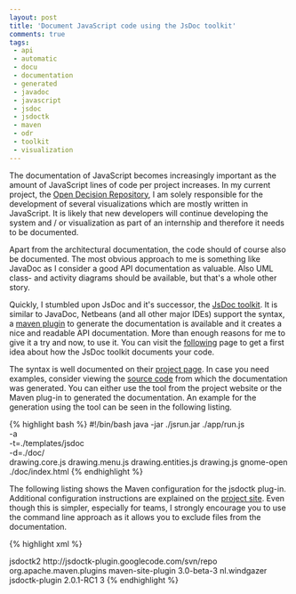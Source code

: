 ```yaml
---
layout: post
title: 'Document JavaScript code using the JsDoc toolkit'
comments: true
tags:
 - api
 - automatic
 - docu
 - documentation
 - generated
 - javadoc
 - javascript
 - jsdoc
 - jsdoctk
 - maven
 - odr
 - toolkit
 - visualization
---
```



The documentation of JavaScript becomes increasingly important as the amount of JavaScript lines of code per project increases. In my current project, the <a title="Link to the google code web site" href="http://code.google.com/p/opendecisionrepository/">Open Decision Repository</a>, I am solely responsible for the development of several visualizations which are mostly written in JavaScript. It is likely that new developers will continue developing the system and / or visualization as part of an internship and therefore it needs to be documented.

Apart from the architectural documentation, the code should of course also be documented. The most obvious approach to me is something like JavaDoc as I consider a good API documentation as valuable. Also UML class- and activity diagrams should be available, but that's a whole other story.

Quickly, I stumbled upon JsDoc and it's successor, the <a title="The project web site" href="http://code.google.com/p/jsdoc-toolkit/">JsDoc toolkit</a>. It is similar to JavaDoc, Netbeans (and all other major IDEs) support the syntax, a <a title="The project web site of the maven plugin" href="http://code.google.com/p/jsdoctk-plugin/">maven plugin</a> to generate the documentation is available and it creates a nice and readable API documentation. More than enough reasons for me to give it a try and now, to use it. You can visit the <a title="JavaScript documentation of the Open Decision Repository" href="http://opendecisionrepository.googlecode.com/svn/javascript-doc/index.html">following</a> page to get a first idea about how the JsDoc toolkit documents your code.

The syntax is well documented on their <a title="The documentation of the JsDoc toolkit syntax" href="http://code.google.com/p/jsdoc-toolkit/w/list">project page</a>. In case you need examples, consider viewing the <a title="The source code from which the documentation was generated" href="http://code.google.com/p/opendecisionrepository/source/browse/trunk/sources/web-interface/src/main/webapp/resources/js/diagram-entities.js?r=762">source code</a> from which the documentation was generated. You can either use the tool from the project website or the Maven plug-in to generated the documentation. An example for the generation using the tool can be seen in the following listing.


{% highlight bash %}
#!/bin/bash
java -jar ./jsrun.jar ./app/run.js \
    -a \
    -t=./templates/jsdoc \
    -d=./doc/ \
    drawing.core.js drawing.menu.js drawing.entities.js drawing.js
gnome-open ./doc/index.html
{% endhighlight %}


The following listing shows the Maven configuration for the jsdoctk plug-in. Additional configuration instructions are explained on the <a title="Configuration parameters" href="http://code.google.com/p/jsdoctk-plugin/wiki/ConfigurationInstructions">project site</a>. Even though this is simpler, especially for teams, I strongly encourage you to use the command line approach as it allows you to exclude files from the documentation.


{% highlight xml %}
<!-- ... -->

<pluginRepositories>
    <pluginRepository>
        <id>jsdoctk2</id>
        <url>http://jsdoctk-plugin.googlecode.com/svn/repo</url>
    </pluginRepository>
</pluginRepositories>

<!-- ... -->

<plugin>
    <groupId>org.apache.maven.plugins</groupId>
    <artifactId>maven-site-plugin</artifactId>
    <version>3.0-beta-3</version>
    <configuration>
        <reportPlugins>
            <plugin>
                <groupId>nl.windgazer</groupId>
                <artifactId>jsdoctk-plugin</artifactId>
                <version>2.0.1-RC1</version>
                <configuration>
                    <recurse>3</recurse>
                </configuration>
            </plugin>
        </reportPlugins>
    </configuration>
</plugin>
{% endhighlight %}